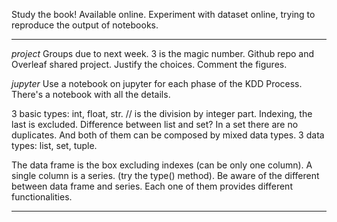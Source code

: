 Study the book! Available online.
Experiment with dataset online, trying to reproduce the output of notebooks.

---

*project*
Groups due to next week. 3 is the magic number. Github repo and Overleaf shared project.
Justify the choices.
Comment the figures.

*jupyter*
Use a notebook on jupyter for each phase of the KDD Process.
There's a notebook with all the details.

3 basic types: int, float, str.
// is the division by integer part.
Indexing, the last is excluded.
Difference between list and set? In a set there are no duplicates. And both of them can be composed by mixed data types.
3 data types: list, set, tuple.

The data frame is the box excluding indexes (can be only one column).
A single column is a series. (try the type() method).
Be aware of the different between data frame and series. 
Each one of them provides different functionalities.

---




